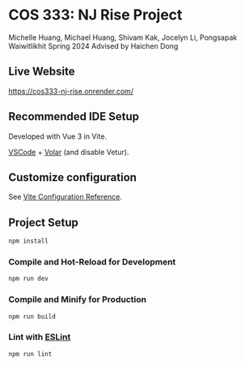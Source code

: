 # COS 333: NJ Rise Project
Michelle Huang, Michael Huang, Shivam Kak, Jocelyn Li, Pongsapak Waiwitlikhit
Spring 2024
Advised by Haichen Dong

## Live Website
https://cos333-nj-rise.onrender.com/

## Recommended IDE Setup

Developed with Vue 3 in Vite.

[VSCode](https://code.visualstudio.com/) + [Volar](https://marketplace.visualstudio.com/items?itemName=Vue.volar) (and disable Vetur).

## Customize configuration

See [Vite Configuration Reference](https://vitejs.dev/config/).

## Project Setup

```sh
npm install
```

### Compile and Hot-Reload for Development

```sh
npm run dev
```

### Compile and Minify for Production

```sh
npm run build
```

### Lint with [ESLint](https://eslint.org/)

```sh
npm run lint
```
